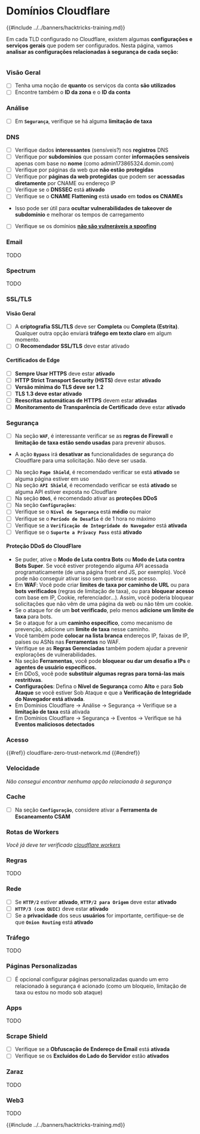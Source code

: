 # Domínios Cloudflare

{{#include ../../banners/hacktricks-training.md}}

Em cada TLD configurado no Cloudflare, existem algumas **configurações e serviços gerais** que podem ser configurados. Nesta página, vamos **analisar as configurações relacionadas à segurança de cada seção:**

<figure><img src="../../images/image (101).png" alt=""><figcaption></figcaption></figure>

### Visão Geral

- [ ] Tenha uma noção de **quanto** os serviços da conta **são utilizados**
- [ ] Encontre também o **ID da zona** e o **ID da conta**

### Análise

- [ ] Em **`Segurança`**, verifique se há alguma **limitação de taxa**

### DNS

- [ ] Verifique dados **interessantes** (sensíveis?) nos **registros** DNS
- [ ] Verifique por **subdomínios** que possam conter **informações sensíveis** apenas com base no **nome** (como admin173865324.domin.com)
- [ ] Verifique por páginas da web que **não estão** **protegidas**
- [ ] Verifique por **páginas da web protegidas** que podem ser **acessadas diretamente** por CNAME ou endereço IP
- [ ] Verifique se o **DNSSEC** está **ativado**
- [ ] Verifique se o **CNAME Flattening** está **usado** em **todos os CNAMEs**
- Isso pode ser útil para **ocultar vulnerabilidades de takeover de subdomínio** e melhorar os tempos de carregamento
- [ ] Verifique se os domínios [**não são vulneráveis a spoofing**](https://book.hacktricks.xyz/network-services-pentesting/pentesting-smtp#mail-spoofing)

### **Email**

TODO

### Spectrum

TODO

### SSL/TLS

#### **Visão Geral**

- [ ] A **criptografia SSL/TLS** deve ser **Completa** ou **Completa (Estrita)**. Qualquer outra opção enviará **tráfego em texto claro** em algum momento.
- [ ] O **Recomendador SSL/TLS** deve estar ativado

#### Certificados de Edge

- [ ] **Sempre Usar HTTPS** deve estar **ativado**
- [ ] **HTTP Strict Transport Security (HSTS)** deve estar **ativado**
- [ ] **Versão mínima do TLS deve ser 1.2**
- [ ] **TLS 1.3 deve estar ativado**
- [ ] **Reescritas automáticas de HTTPS** devem estar **ativadas**
- [ ] **Monitoramento de Transparência de Certificado** deve estar **ativado**

### **Segurança**

- [ ] Na seção **`WAF`**, é interessante verificar se as **regras de Firewall** e **limitação de taxa estão sendo usadas** para prevenir abusos.
- A ação **`Bypass`** irá **desativar as** funcionalidades de segurança do Cloudflare para uma solicitação. Não deve ser usada.
- [ ] Na seção **`Page Shield`**, é recomendado verificar se está **ativado** se alguma página estiver em uso
- [ ] Na seção **`API Shield`**, é recomendado verificar se está **ativado** se alguma API estiver exposta no Cloudflare
- [ ] Na seção **`DDoS`**, é recomendado ativar as **proteções DDoS**
- [ ] Na seção **`Configurações`**:
- [ ] Verifique se o **`Nível de Segurança`** está **médio** ou maior
- [ ] Verifique se o **`Período de Desafio`** é de 1 hora no máximo
- [ ] Verifique se a **`Verificação de Integridade do Navegador`** está **ativada**
- [ ] Verifique se o **`Suporte a Privacy Pass`** está **ativado**

#### **Proteção DDoS do CloudFlare**

- Se puder, ative o **Modo de Luta contra Bots** ou **Modo de Luta contra Bots Super**. Se você estiver protegendo alguma API acessada programaticamente (de uma página front end JS, por exemplo). Você pode não conseguir ativar isso sem quebrar esse acesso.
- Em **WAF**: Você pode criar **limites de taxa por caminho de URL** ou para **bots verificados** (regras de limitação de taxa), ou para **bloquear acesso** com base em IP, Cookie, referenciador...). Assim, você poderia bloquear solicitações que não vêm de uma página da web ou não têm um cookie.
- Se o ataque for de um **bot verificado**, pelo menos **adicione um limite de taxa** para bots.
- Se o ataque for a um **caminho específico**, como mecanismo de prevenção, adicione um **limite de taxa** nesse caminho.
- Você também pode **colocar na lista branca** endereços IP, faixas de IP, países ou ASNs nas **Ferramentas** no WAF.
- Verifique se as **Regras Gerenciadas** também podem ajudar a prevenir explorações de vulnerabilidades.
- Na seção **Ferramentas**, você pode **bloquear ou dar um desafio a IPs** e **agentes de usuário específicos.**
- Em DDoS, você pode **substituir algumas regras para torná-las mais restritivas**.
- **Configurações**: Defina o **Nível de Segurança** como **Alto** e para **Sob Ataque** se você estiver Sob Ataque e que a **Verificação de Integridade do Navegador está ativada**.
- Em Domínios Cloudflare -> Análise -> Segurança -> Verifique se a **limitação de taxa** está ativada
- Em Domínios Cloudflare -> Segurança -> Eventos -> Verifique se há **Eventos maliciosos detectados**

### Acesso

{{#ref}}
cloudflare-zero-trust-network.md
{{#endref}}

### Velocidade

_Não consegui encontrar nenhuma opção relacionada à segurança_

### Cache

- [ ] Na seção **`Configuração`**, considere ativar a **Ferramenta de Escaneamento CSAM**

### **Rotas de Workers**

_Você já deve ter verificado_ [_cloudflare workers_](./#workers)

### Regras

TODO

### Rede

- [ ] Se **`HTTP/2`** estiver **ativado**, **`HTTP/2 para Origem`** deve estar **ativado**
- [ ] **`HTTP/3 (com QUIC)`** deve estar **ativado**
- [ ] Se a **privacidade** dos seus **usuários** for importante, certifique-se de que **`Onion Routing`** está **ativado**

### **Tráfego**

TODO

### Páginas Personalizadas

- [ ] É opcional configurar páginas personalizadas quando um erro relacionado à segurança é acionado (como um bloqueio, limitação de taxa ou estou no modo sob ataque)

### Apps

TODO

### Scrape Shield

- [ ] Verifique se a **Obfuscação de Endereço de Email** está **ativada**
- [ ] Verifique se os **Excluídos do Lado do Servidor** estão **ativados**

### **Zaraz**

TODO

### **Web3**

TODO

{{#include ../../banners/hacktricks-training.md}}
